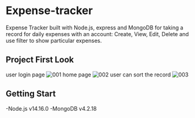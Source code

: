 # Expense-tracker
Expense Tracker built with Node.js, express and MongoDB for taking a record for daily expenses with an account: Create, View, Edit, Delete and use filter to show particular expenses.
## Project First Look
user login page
![001](https://user-images.githubusercontent.com/96229122/172316262-3df7b51f-e4af-423e-8de0-9ce4f6e452e7.png)
home page
![002](https://user-images.githubusercontent.com/96229122/172316170-7c8277c6-b40d-4581-a45c-fd9c94b54d7d.png)
user can sort the record
![003](https://user-images.githubusercontent.com/96229122/172317027-d60ef1a2-37a2-41a9-817f-e15efa18aa4c.png)
## Getting Start
-Node.js v14.16.0
-MongoDB v4.2.18
